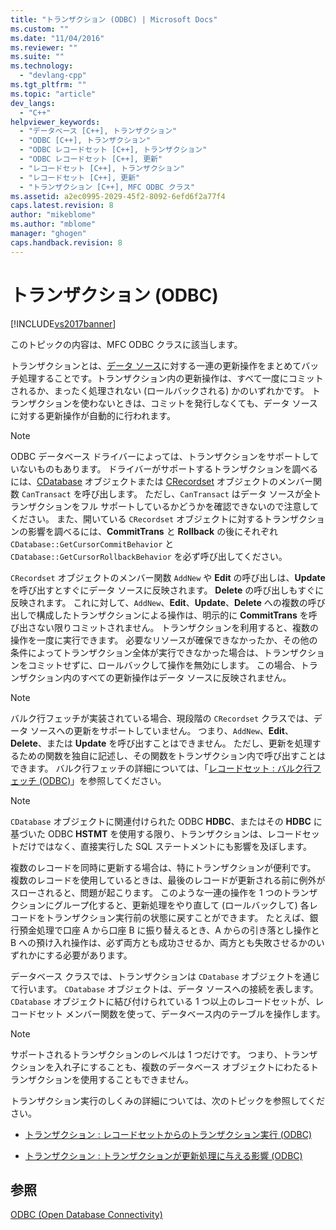 ```yaml
---
title: "トランザクション (ODBC) | Microsoft Docs"
ms.custom: ""
ms.date: "11/04/2016"
ms.reviewer: ""
ms.suite: ""
ms.technology: 
  - "devlang-cpp"
ms.tgt_pltfrm: ""
ms.topic: "article"
dev_langs: 
  - "C++"
helpviewer_keywords: 
  - "データベース [C++], トランザクション"
  - "ODBC [C++], トランザクション"
  - "ODBC レコードセット [C++], トランザクション"
  - "ODBC レコードセット [C++], 更新"
  - "レコードセット [C++], トランザクション"
  - "レコードセット [C++], 更新"
  - "トランザクション [C++], MFC ODBC クラス"
ms.assetid: a2ec0995-2029-45f2-8092-6efd6f2a77f4
caps.latest.revision: 8
author: "mikeblome"
ms.author: "mblome"
manager: "ghogen"
caps.handback.revision: 8
---
```

# トランザクション (ODBC)
[!INCLUDE[vs2017banner](../../assembler/inline/includes/vs2017banner.md)]

このトピックの内容は、MFC ODBC クラスに該当します。  
  
 トランザクションとは、[データ ソース](../../data/odbc/data-source-odbc.md)に対する一連の更新操作をまとめてバッチ処理することです。トランザクション内の更新操作は、すべて一度にコミットされるか、まったく処理されない \(ロールバックされる\) かのいずれかです。  トランザクションを使わないときは、コミットを発行しなくても、データ ソースに対する更新操作が自動的に行われます。  
  
> [!NOTE]
>  ODBC データベース ドライバーによっては、トランザクションをサポートしていないものもあります。  ドライバーがサポートするトランザクションを調べるには、[CDatabase](../../mfc/reference/cdatabase-class.md) オブジェクトまたは [CRecordset](../Topic/CRecordset%20Class.md) オブジェクトのメンバー関数 `CanTransact` を呼び出します。  ただし、`CanTransact` はデータ ソースが全トランザクションをフル サポートしているかどうかを確認できないので注意してください。  また、開いている `CRecordset` オブジェクトに対するトランザクションの影響を調べるには、**CommitTrans** と **Rollback** の後にそれぞれ `CDatabase::GetCursorCommitBehavior` と `CDatabase::GetCursorRollbackBehavior` を必ず呼び出してください。  
  
 `CRecordset` オブジェクトのメンバー関数 `AddNew` や **Edit** の呼び出しは、**Update** を呼び出すとすぐにデータ ソースに反映されます。  **Delete** の呼び出しもすぐに反映されます。  これに対して、`AddNew`、**Edit**、**Update**、**Delete** への複数の呼び出しで構成したトランザクションによる操作は、明示的に **CommitTrans** を呼び出さない限りコミットされません。  トランザクションを利用すると、複数の操作を一度に実行できます。  必要なリソースが確保できなかったか、その他の条件によってトランザクション全体が実行できなかった場合は、トランザクションをコミットせずに、ロールバックして操作を無効にします。  この場合、トランザクション内のすべての更新操作はデータ ソースに反映されません。  
  
> [!NOTE]
>  バルク行フェッチが実装されている場合、現段階の `CRecordset` クラスでは、データ ソースへの更新をサポートしていません。  つまり、`AddNew`、**Edit**、**Delete**、または **Update** を呼び出すことはできません。  ただし、更新を処理するための関数を独自に記述し、その関数をトランザクション内で呼び出すことはできます。  バルク行フェッチの詳細については、「[レコードセット : バルク行フェッチ \(ODBC\)](../Topic/Recordset:%20Fetching%20Records%20in%20Bulk%20\(ODBC\).md)」を参照してください。  
  
> [!NOTE]
>  `CDatabase` オブジェクトに関連付けられた ODBC **HDBC**、またはその **HDBC** に基づいた ODBC **HSTMT** を使用する限り、トランザクションは、レコードセットだけではなく、直接実行した SQL ステートメントにも影響を及ぼします。  
  
 複数のレコードを同時に更新する場合は、特にトランザクションが便利です。  複数のレコードを使用しているときは、最後のレコードが更新される前に例外がスローされると、問題が起こります。  このような一連の操作を 1 つのトランザクションにグループ化すると、更新処理をやり直して \(ロールバックして\) 各レコードをトランザクション実行前の状態に戻すことができます。  たとえば、銀行預金処理で口座 A から口座 B に振り替えるとき、A からの引き落とし操作と B への預け入れ操作は、必ず両方とも成功させるか、両方とも失敗させるかのいずれかにする必要があります。  
  
 データベース クラスでは、トランザクションは `CDatabase` オブジェクトを通じて行います。  `CDatabase` オブジェクトは、データ ソースへの接続を表します。`CDatabase` オブジェクトに結び付けられている 1 つ以上のレコードセットが、レコードセット メンバー関数を使って、データベース内のテーブルを操作します。  
  
> [!NOTE]
>  サポートされるトランザクションのレベルは 1 つだけです。  つまり、トランザクションを入れ子にすることも、複数のデータベース オブジェクトにわたるトランザクションを使用することもできません。  
  
 トランザクション実行のしくみの詳細については、次のトピックを参照してください。  
  
-   [トランザクション : レコードセットからのトランザクション実行 \(ODBC\)](../../data/odbc/transaction-performing-a-transaction-in-a-recordset-odbc.md)  
  
-   [トランザクション : トランザクションが更新処理に与える影響 \(ODBC\)](../../data/odbc/transaction-how-transactions-affect-updates-odbc.md)  
  
## 参照  
 [ODBC \(Open Database Connectivity\)](../Topic/Open%20Database%20Connectivity%20\(ODBC\).md)